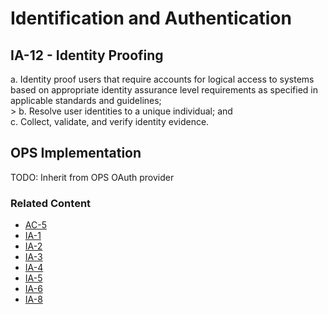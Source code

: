 # Identification and Authentication
## IA-12 - Identity Proofing

a. Identity proof users that require accounts for logical access to systems based on appropriate identity assurance level requirements as specified in applicable standards and guidelines; <br />>
b. Resolve user identities to a unique individual; and<br />
c. Collect, validate, and verify identity evidence.

## OPS Implementation

TODO: Inherit from OPS OAuth provider

### Related Content

* [AC-5](../ac-05/index.md)
* [IA-1](../ia-01/index.md)
* [IA-2](../ia-02/index.md)
* [IA-3](../ia-03/index.md)
* [IA-4](../ia-04/index.md)
* [IA-5](../ia-05/index.md)
* [IA-6](../ia-06/index.md)
* [IA-8](../ia-08/index.md)
